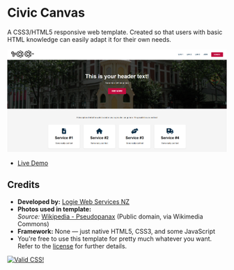 # Civic Canvas
A CSS3/HTML5 responsive web template. Created so that users with basic HTML knowledge can easily adapt it for their own needs.

![alt text](https://github.com/r3cla/civiccanvas/blob/main/preview.png)

- <a href="https://civiccanvas.netlify.app/" target="_blank" rel="noopener noreferrer">Live Demo</a>

## Credits

- **Developed by:** [Logie Web Services NZ](http://logie.nz)  
- **Photos used in template:**  
  *Source:* [Wikipedia - Pseudopanax](https://en.wikipedia.org/wiki/Pseudopanax) (Public domain, via Wikimedia Commons)  
- **Framework:** None — just native HTML5, CSS3, and some JavaScript
- You're free to use this template for pretty much whatever you want. Refer to the [license](https://github.com/r3cla/civiccanvas/blob/main/LICENSE) for further details.

<p>
    <a href="http://jigsaw.w3.org/css-validator/validator?lang=en&profile=css3svg&uri=https%3A%2F%2Fciviccanvas.netlify.app%2Fassets%2Fcss%2Fstyle.css&usermedium=all">
        <img style="border:0;width:88px;height:31px"
            src="http://jigsaw.w3.org/css-validator/images/vcss"
            alt="Valid CSS!" />
    </a>
</p>
            
